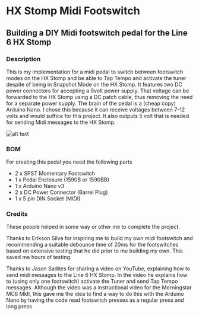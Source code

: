 # HX Stomp Midi Footswitch #

## Building a DIY Midi footswitch pedal for the Line 6 HX Stomp ##

### Description ###

This is my implementation for a midi pedal to switch between footswitch modes on the HX Stomp and be able to Tap Tempo and activate the tuner despite of being in Snapshot Mode on the HX Stomp.
It features two DC power connectors for accepting a 9volt power supply. That voltage can be forwarded to the HX Stomp using a DC patch cable, thus removing the need for a separate power supply.
The brain of the pedal is a (cheap copy) Arduino Nano. I chose this because it can receive voltages between 7-12 volts and would suffice for this project. It also outputs 5 volt that is needed for sending Midi messages to the HX Stomp.

![alt text]("https://raw.githubusercontent.com/HaraldKal/hx_stomp_midi_footswitch/main/images/pedal-side.jpg" "Picture of the pedal")

### BOM ###

For creating this pedal you need the following parts

* 2 x SPST Momentary Footswitch
* 1 x Pedal Enclosure (1590B or 1590BB)
* 1 x Arduino Nano v3
* 2 x DC Power Connector (Barrel Plug)
* 1 x 5 pin DIN Socket (MIDI)

### Credits ###

These people helped in some way or other me to complete the project.

Thanks to Erikson Silva for inspiring me to build my own midi footswitch and recommending a suitable debounce time of 20ms for the footswitches based on extensive testing that he did prior to me building my own. This saved me hours of testing.

Thanks to Jason Sadites for sharing a video on YouTube, explaining how to send midi messages to the Line 6 HX Stomp. In the video he explains how to (using only one footswitch) activate the Tuner and send Tap Tempo messages. Although the video was a instructional video for the Morningstar MC6 MkII, this gave me the idea to find a way to do this with the Arduino Nano by having the code read footswitch presses as a regular press and long press
